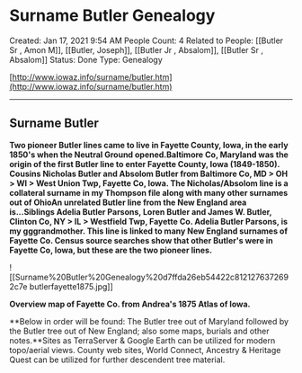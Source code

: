 # Surname Butler Genealogy

Created: Jan 17, 2021 9:54 AM
People Count: 4
Related to People: [[Butler Sr , Amon M]], [[Butler, Joseph]], [[Butler Jr , Absalom]], [[Butler Sr , Absalom]]
Status: Done
Type: Genealogy

[http://www.iowaz.info/surname/butler.htm](http://www.iowaz.info/surname/butler.htm)

---

## Surname Butler

 **Two pioneer Butler lines came to live in Fayette County, Iowa, in the early 1850's when the Neutral Ground opened.Baltimore Co, Maryland was the origin of the first Butler line to enter Fayette County, Iowa (1849-1850). Cousins Nicholas Butler and Absolom Butler from Baltimore Co, MD > OH > WI > West Union Twp, Fayette Co, Iowa. The Nicholas/Absolom line is a collateral surname in my Thompson file along with many other surnames out of OhioAn unrelated Butler line from the New England area is...Siblings Adelia Butler Parsons, Loren Butler and James W. Butler, Clinton Co, NY > IL > Westfield Twp, Fayette Co. Adelia Butler Parsons, is my gggrandmother. This line is linked to many New England surnames of Fayette Co. Census source searches show that other Butler's were in Fayette Co, Iowa, but these are the two pioneer lines.**

![[Surname%20Butler%20Genealogy%20d7ffda26eb54422c8121276372692c7e butlerfayette1875.jpg]]

**Overview map of Fayette Co. from Andrea's 1875 Atlas of Iowa.**

**Below in order will be found: The Butler tree out of Maryland followed by the Butler tree out of New England; also some maps, burials and other notes.**Sites as TerraServer & Google Earth can be utilized for modern topo/aerial views. County web sites, World Connect, Ancestry & Heritage Quest can be utilized for further descendent tree material.